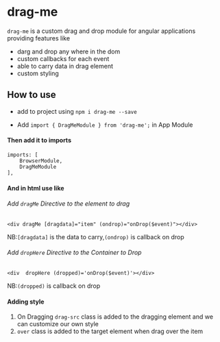 # drag-me
 `drag-me` is a custom drag and drop module for angular applications providing features like
 - darg and drop any where in the dom
 - custom callbacks for each event
 - able to carry data in drag element
 - custom styling

## How to use

- add to project using `npm i drag-me --save`

- Add `import { DragMeModule } from 'drag-me';` in App  Module

#### Then add it to imports
    imports: [
        BrowserModule,
        DragMeModule
    ],

#### And in html use like

###### Add `dragMe` Directive to the element to drag

    <div dragMe [dragdata]="item" (ondrop)="onDrop($event)"></div>

NB:`[dragdata]` is the data to carry,`(ondrop)` is callback on drop

###### Add `dropHere` Directive to the Container to Drop

    <div  dropHere (dropped)='onDrop($event)'></div>

NB:`(dropped)` is callback on drop
#### Adding style

1. On Dragging `drag-src` class is added to the dragging element and we can customize our own style
2. `over` class is added to the target element when drag over the item

